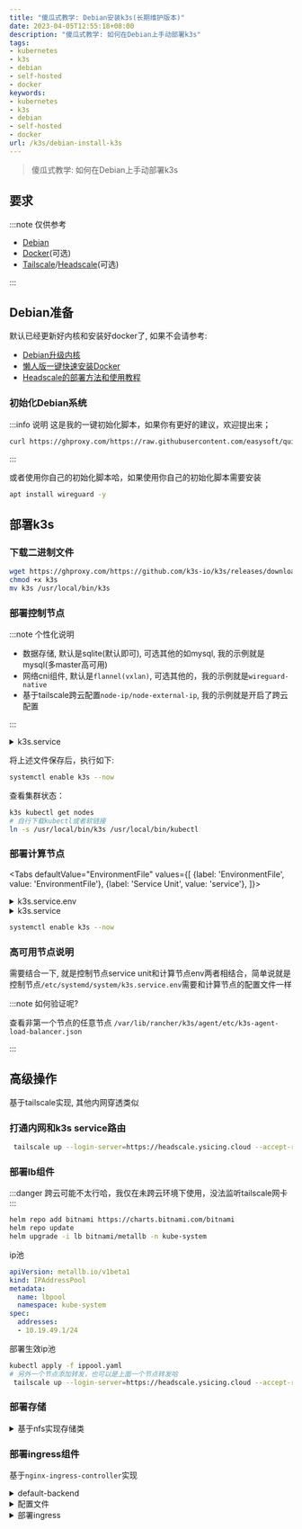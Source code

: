```yaml
---
title: "傻瓜式教学: Debian安装k3s(长期维护版本)"
date: 2023-04-05T12:55:18+08:00
description: "傻瓜式教学: 如何在Debian上手动部署k3s"
tags:
- kubernetes
- k3s
- debian
- self-hosted
- docker
keywords:
- kubernetes
- k3s
- debian
- self-hosted
- docker
url: /k3s/debian-install-k3s
---
```


> 傻瓜式教学: 如何在Debian上手动部署k3s

<!-- truncate -->

## 要求

:::note 仅供参考

- [Debian](/tags/debian)
- [Docker](/tags/docker)(可选)
- [Tailscale](/tags/tailscale)/[Headscale](/tags/headscale)(可选)

:::

## Debian准备

默认已经更新好内核和安装好docker了, 如果不会请参考:

- [Debian升级内核](/posts/debian-upgrade)
- [懒人版一键快速安装Docker](/posts/docker)
- [Headscale的部署方法和使用教程](/posts/headscale-intro)

### 初始化Debian系统

:::info 说明
这是我的一键初始化脚本，如果你有更好的建议，欢迎提出来；

```bash title="初始化一键脚本"
curl https://ghproxy.com/https://raw.githubusercontent.com/easysoft/quickon_cli/master/hack/manifests/scripts/init.sh | bash
```

:::

或者使用你自己的初始化脚本哈，如果使用你自己的初始化脚本需要安装

```bash title="wireguard"
apt install wireguard -y
```

## 部署k3s

### 下载二进制文件

```bash titile="需要在所有节点中k3s二进制文件"
wget https://ghproxy.com/https://github.com/k3s-io/k3s/releases/download/v1.24.12%2Bk3s1/k3s
chmod +x k3s
mv k3s /usr/local/bin/k3s
```

### 部署控制节点

:::note 个性化说明

- 数据存储, 默认是sqlite(默认即可), 可选其他的如mysql, 我的示例就是mysql(多master高可用)
- 网络cni组件, 默认是`flannel(vxlan)`, 可选其他的，我的示例就是`wireguard-native`
- 基于tailscale跨云配置`node-ip/node-external-ip`, 我的示例就是开启了跨云配置

:::

<details>
<summary>k3s.service</summary>

```service title="/etc/systemd/system/k3s.service"
[Unit]
Description=Lightweight Kubernetes
Documentation=https://k3s.io
Wants=network-online.target

[Install]
WantedBy=multi-user.target

[Service]
Type=notify
EnvironmentFile=-/etc/systemd/system/k3s.service.env
KillMode=process
Delegate=yes
# Having non-zero Limit*s causes performance problems due to accounting overhead
# in the kernel. We recommend using cgroups to do container-local accounting.
LimitNOFILE=1048576
LimitNPROC=infinity
LimitCORE=infinity
TasksMax=infinity
TimeoutStartSec=0
Restart=always
RestartSec=5s
ExecStartPre=-/usr/sbin/modprobe br_netfilter
ExecStartPre=-/usr/sbin/modprobe overlay
ExecStart=/usr/local/bin/k3s server --datastore-endpoint mysql://tidb-region-k3s:athe8AhSheyooPh8Uph0lieJ4Fdeitei2su@tcp(10.10.10.10:3306)/tidbk3s  --tls-san kapi.ysicing.cloud --tls-san kubeapi.ysicing.cloud  --cluster-cidr 10.20.0.0/16 --service-cidr 10.30.0.0/16 --service-node-port-range 30000-60000 --flannel-backend wireguard-native --disable-network-policy --disable-helm-controller --disable servicelb,traefik,local-storage   --kube-proxy-arg "proxy-mode=ipvs" "masquerade-all=true"  --kube-proxy-arg "metrics-bind-address=0.0.0.0" --docker --node-ip 10.77.0.2 --node-external-ip 10.77.0.2
```

</details>

将上述文件保存后，执行如下:

```bash title="启动 k3s 控制平面并设置开机自启"
systemctl enable k3s --now
```

查看集群状态：

```bash
k3s kubectl get nodes
# 自行下载kubectl或者软链接
ln -s /usr/local/bin/k3s /usr/local/bin/kubectl
```

### 部署计算节点

<Tabs
  defaultValue="EnvironmentFile"
  values={[
    {label: 'EnvironmentFile', value: 'EnvironmentFile'},
    {label: 'Service Unit', value: 'service'},
  ]}>
  <TabItem value="EnvironmentFile" label="EnvironmentFile">

<details>
<summary>k3s.service.env</summary>

:::note
`K3S_URL`: API Server 的 URL，一般格式为：<https://<master_ip>:6443。其中> <master_ip> 是控制节点的IP或者tls-san对应的域名哈<br/>
`K3S_TOKEN`: 加入集群所需的 token，可以在控制节点上查看 `/var/lib/rancher/k3s/server/node-token` 文件
:::

```env title="/etc/systemd/system/k3s.service.env"
K3S_URL=https://kubeapi.ysicing.cloud:6443
K3S_TOKEN=KToken
```

</details>

  </TabItem>

  <TabItem value="service" label="Service Unit">

<details>
<summary>k3s.service</summary>

```service title="/etc/systemd/system/k3s.service"
[Unit]
Description=Lightweight Kubernetes
Documentation=https://k3s.io
Wants=network-online.target

[Install]
WantedBy=multi-user.target

[Service]
#Type=notify
Type=exec
EnvironmentFile=-/etc/systemd/system/k3s.service.env
KillMode=process
Delegate=yes
# Having non-zero Limit*s causes performance problems due to accounting overhead
# in the kernel. We recommend using cgroups to do container-local accounting.
LimitNOFILE=1048576
LimitNPROC=infinity
LimitCORE=infinity
TasksMax=infinity
TimeoutStartSec=0
Restart=always
RestartSec=5s
ExecStartPre=-/usr/sbin/modprobe br_netfilter
ExecStartPre=-/usr/sbin/modprobe overlay
ExecStart=/usr/local/bin/k3s agent --kube-proxy-arg "proxy-mode=ipvs" "masquerade-all=true" --kube-proxy-arg "metrics-bind-address=0.0.0.0" --docker --node-external-ip 10.77.0.3 --node-ip 10.77.0.3
```

</details>

  </TabItem>
</Tabs>

```bash title="启动 k3s agent 并设置自启"
systemctl enable k3s --now
```

### 高可用节点说明

需要结合一下, 就是控制节点service unit和计算节点env两者相结合，简单说就是控制节点`/etc/systemd/system/k3s.service.env`需要和计算节点的配置文件一样

:::note 如何验证呢?

查看非第一个节点的任意节点 `/var/lib/rancher/k3s/agent/etc/k3s-agent-load-balancer.json`

:::

## 高级操作

基于tailscale实现, 其他内网穿透类似

### 打通内网和k3s service路由

```bash title="添加service路由"
 tailscale up --login-server=https://headscale.ysicing.cloud --accept-routes=true --accept-dns=false --advertise-routes=10.30.0.0/16
```

### 部署lb组件

:::danger
跨云可能不太行哈，我仅在未跨云环境下使用，没法监听tailscale网卡
:::

```bash titile="部署负载均衡组件"
helm repo add bitnami https://charts.bitnami.com/bitnami
helm repo update
helm upgrade -i lb bitnami/metallb -n kube-system
```

ip池

```yaml title="ippool.yaml"
apiVersion: metallb.io/v1beta1
kind: IPAddressPool
metadata:
  name: lbpool
  namespace: kube-system
spec:
  addresses:
  - 10.19.49.1/24
```

部署生效ip池

```bash
kubectl apply -f ippool.yaml
# 另外一个节点添加转发，也可以是上面一个节点转发哈
 tailscale up --login-server=https://headscale.ysicing.cloud --accept-routes=true --accept-dns=false --advertise-routes=10.19.49.1/24
```

### 部署存储

<details>
<summary>基于nfs实现存储类</summary>

```bash
helm repo add nfs-subdir-external-provisioner https://kubernetes-sigs.github.io/nfs-subdir-external-provisioner/
helm repo update
helm upgrade -i nfs-subdir-external-provisioner nfs-subdir-external-provisioner/nfs-subdir-external-provisioner \
    -n kube-system \
    --set image.repository=ccr.ccs.tencentyun.com/k7scn/nfs-subdir-external-provisioner \
    --set nfs.server=10.0.8.8 \
    --set nfs.path=/k8sshare \
```
</details>

### 部署ingress组件

基于<code>nginx-ingress-controller</code>实现

<details>
<summary>default-backend</summary>

```bash title="default-backend"
# 部署默认后端，劫持404，503，504
kubectl apply -f https://ghproxy.com/https://raw.githubusercontent.com/ysicing/default-backend/master/deploy.yaml
```
</details>

<details>
<summary>配置文件</summary>

- 默认使用`DaemonSet`,指定节点角色(node-role)是nginx的节点部署
- 默认证书是`kube-system/tls-ysicing-cloud`

```bash
# 添加rule
kubectl label nodes k.t2.ysicing.local  node-role.kubernetes.io/nginx=true
# 创建证书
kubectl create secret tls tls-ysicing-cloud --cert=/tmp/fullchain.cer --key=/tmp/privkey.key --dry-run=client -o yaml > /tmp/tls-ysicing-cloud.yaml
kubectl apply -f /tmp/tls-ysicing-cloud.yaml -n kube-system
```

```yaml title="nginx-ingress-controller.yaml"
config:
  access-log-path: /var/log/nginxweb/nginx_access.log
  compute-full-forwarded-for: "true"
  custom-http-errors: 403,503,504
  error-log-path: /var/log/nginxweb/nginx_error.log
  forwarded-for-header: X-Forwarded-For
  generate-request-id: "true"
  keep-alive-requests: "10000"
  log-format-escape-json: "true"
  log-format-upstream: '{ "timestamp": "$time_iso8601", "network": { "x-forward-for":
    "$proxy_add_x_forwarded_for", "remote_addr": "$remote_addr"}, "user": { "id":
    "$remote_user"},"user-agent": {"original": "$http_user_agent"},"namespace": "$namespace","http":
    { "version": "$server_protocol", "request": {"body": {"bytes":$body_bytes_sent},
    "bytes":$request_length, "method": "$request_method", "referrer": "$http_referer",
    "request_id": "$request_id"}, "response": {"body": {"bytes":$body_bytes_sent},
    "bytes":$bytes_sent, "status_code": "$status", "time":$request_time}, "upstream":
    {"name": "$proxy_upstream_name", "bytes": $upstream_response_length, "status_code":"$upstream_status",
    "time":$upstream_response_time, "address": "$upstream_addr"}, "url": {"domain":
    "$host","path": "$uri", "query": "$args", "original": "$request_uri"}}}'
  max-worker-connections: "65536"
  proxy-body-size: 500m
  upstream-keepalive-connections: "200"
  use-forwarded-headers: "true"
  gzip-level: "9"
  use-gzip: "true"
  force-ssl-redirect: "true"
defaultBackendService: "kube-system/custom-default-backend"
reportNodeInternalIp: true
watchIngressWithoutClass: true
ingressClassResource:
  name: nginx
  enabled: true
  default: true
extraArgs:
  default-ssl-certificate: "kube-system/tls-ysicing-cloud"
# hostNetwork: true
dnsPolicy: ClusterFirstWithHostNet
nodeSelector:
  node-role.kubernetes.io/nginx: "true"
extraVolumes:
  - emptyDir: {}
    name: log-volume
extraVolumeMounts:
  - mountPath: /var/log/nginxweb
    name: log-volume
defaultBackend:
  enabled: false
metrics:
  enabled: true
  serviceMonitor:
    enabled: true
kind: DaemonSet
daemonset:
  useHostPort: true
# strategy:
#   type: Recreate
```

</details>

<details>
<summary>部署ingress</summary>

```bash title="helm部署"
helm repo add bitnami https://charts.bitnami.com/bitnami
helm repo update
helm upgrade -i nginx-ingress-controller bitnami/nginx-ingress-controller -n kube-system -f ./nginx-ingress-controller.yaml
```

</details>
